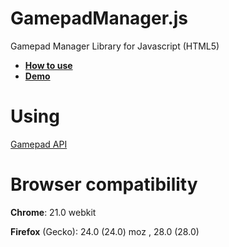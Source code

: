 GamepadManager.js
=================

Gamepad Manager Library for Javascript (HTML5)

  *  [**How to use**](http://juampi92.github.io/GamepadManager.js/)
  *  [**Demo**](http://juampi92.github.io/GamepadManager.js/utils/demo.html)


Using
=====

[Gamepad API](https://developer.mozilla.org/en-US/docs/Web/API/Gamepad)

Browser compatibility
=====

**Chrome**: 21.0 webkit

**Firefox** (Gecko): 24.0 (24.0) moz , 28.0 (28.0)
